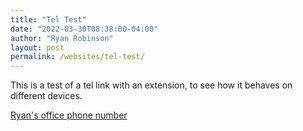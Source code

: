 ```yaml
---
title: "Tel Test"
date: "2022-03-30T08:38:00-04:00"
author: "Ryan Robinson"
layout: post
permalink: /websites/tel-test/
---
```


This is a test of a tel link with an extension, to see how it behaves on different devices.

[Ryan's office phone number](tel:519-884-0710w4614)
